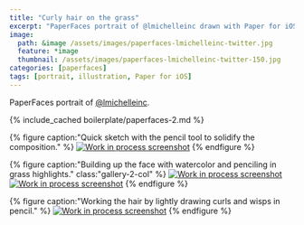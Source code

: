 ```yaml
---
title: "Curly hair on the grass"
excerpt: "PaperFaces portrait of @lmichelleinc drawn with Paper for iOS on an iPad."
image: 
  path: &image /assets/images/paperfaces-lmichelleinc-twitter.jpg 
  feature: *image
  thumbnail: /assets/images/paperfaces-lmichelleinc-twitter-150.jpg
categories: [paperfaces]
tags: [portrait, illustration, Paper for iOS]
---
```


PaperFaces portrait of [@lmichelleinc](https://twitter.com/lmichelleinc).

{% include_cached boilerplate/paperfaces-2.md %}

{% figure caption:"Quick sketch with the pencil tool to solidify the composition." %}
[![Work in process screenshot](/assets/images/paperfaces-lmichelleinc-process-1-600.jpg)](/assets/images/paperfaces-lmichelleinc-process-1-lg.jpg)
{% endfigure %}

{% figure caption:"Building up the face with watercolor and penciling in grass highlights." class:"gallery-2-col" %}
[![Work in process screenshot](/assets/images/paperfaces-lmichelleinc-process-2-600.jpg)](/assets/images/paperfaces-lmichelleinc-process-2-lg.jpg)
[![Work in process screenshot](/assets/images/paperfaces-lmichelleinc-process-3-600.jpg)](/assets/images/paperfaces-lmichelleinc-process-3-lg.jpg)
{% endfigure %}

{% figure caption:"Working the hair by lightly drawing curls and wisps in pencil." %}
[![Work in process screenshot](/assets/images/paperfaces-lmichelleinc-process-4-600.jpg)](/assets/images/paperfaces-lmichelleinc-process-4-lg.jpg)
{% endfigure %}
